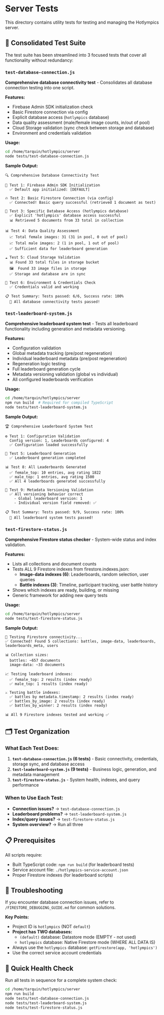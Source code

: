 # Server Tests

This directory contains utility tests for testing and managing the Hotlympics server.

## 🎯 Consolidated Test Suite

The test suite has been streamlined into 3 focused tests that cover all functionality without redundancy:

### `test-database-connection.js`
**Comprehensive database connectivity test** - Consolidates all database connection testing into one script.

**Features:**
- Firebase Admin SDK initialization check
- Basic Firestore connection via config
- Explicit database access (`hotlympics` database)
- Data quality assessment (male/female image counts, in/out of pool)
- Cloud Storage validation (sync check between storage and database)
- Environment and credentials validation

**Usage:**
```bash
cd /home/tarquin/hotlympics/server
node tests/test-database-connection.js
```

**Sample Output:**
```
🔍 Comprehensive Database Connectivity Test

📱 Test 1: Firebase Admin SDK Initialization
  ✅ Default app initialized: [DEFAULT]

🔥 Test 2: Basic Firestore Connection (via config)
  ✅ Connected! Basic query successful (retrieved 1 document as test)

🎯 Test 3: Specific Database Access (hotlympics database)
  ✅ Explicit 'hotlympics' database access successful
  📊 Retrieved 5 documents from 33 total in collection

📊 Test 4: Data Quality Assessment
  📈 Total female images: 31 (31 in pool, 0 out of pool)
  📈 Total male images: 2 (1 in pool, 1 out of pool)
  ✅ Sufficient data for leaderboard generation

☁️ Test 5: Cloud Storage Validation
  📊 Found 33 total files in storage bucket
  🖼️  Found 33 image files in storage
  ✅ Storage and database are in sync

🔑 Test 6: Environment & Credentials Check
  ✅ Credentials valid and working

📋 Test Summary: Tests passed: 6/6, Success rate: 100%
  🎉 All database connectivity tests passed!
```

### `test-leaderboard-system.js`
**Comprehensive leaderboard system test** - Tests all leaderboard functionality including generation and metadata versioning.

**Features:**
- Configuration validation
- Global metadata tracking (pre/post regeneration)
- Individual leaderboard metadata (pre/post regeneration)
- Regeneration logic testing
- Full leaderboard generation cycle
- Metadata versioning validation (global vs individual)
- All configured leaderboards verification

**Usage:**
```bash
cd /home/tarquin/hotlympics/server
npm run build  # Required for compiled TypeScript
node tests/test-leaderboard-system.js
```

**Sample Output:**
```
🏆 Comprehensive Leaderboard System Test

⚙️ Test 1: Configuration Validation
  Config version: 1, Leaderboards configured: 4
  ✅ Configuration loaded successfully

🚀 Test 5: Leaderboard Generation
  ✅ Leaderboard generation completed

📊 Test 8: All Leaderboards Generated
  ✅ female_top: 10 entries, avg rating 1822
  ✅ male_top: 1 entries, avg rating 1500
  ✅ All 4 leaderboards generated successfully

🔢 Test 9: Metadata Versioning Validation
  ✅ All versioning behavior correct
    - Global leaderboard version: 1
    - Individual version field removed: ✅

📋 Test Summary: Tests passed: 9/9, Success rate: 100%
  🎉 All leaderboard system tests passed!
```

### `test-firestore-status.js`
**Comprehensive Firestore status checker** - System-wide status and index validation.

**Features:**
- Lists all collections and document counts
- Tests ALL 9 Firestore indexes from firestore.indexes.json:
  - **Image-data indexes (6)**: Leaderboards, random selection, user queries  
  - **Battle indexes (3)**: Timeline, participant tracking, user battle history
- Shows which indexes are ready, building, or missing
- Generic framework for adding new query tests

**Usage:**
```bash
cd /home/tarquin/hotlympics/server
node tests/test-firestore-status.js
```

**Sample Output:**
```
📡 Testing Firestore connectivity...
✅ Connected! Found 5 collections: battles, image-data, leaderboards, leaderboards_meta, users

📊 Collection sizes:
  battles: ~657 documents
  image-data: ~33 documents

📈 Testing leaderboard indexes:
  ✅ female_top: 2 results (index ready)
  ✅ male_top: 1 results (index ready)

⚔️ Testing battle indexes:
  ✅ battles by metadata.timestamp: 2 results (index ready)
  ✅ battles_by_image: 2 results (index ready)
  ✅ battles_by_winner: 2 results (index ready)

📊 All 9 Firestore indexes tested and working ✅
```

## 🗂️ Test Organization

### What Each Test Does:
1. **`test-database-connection.js` (6 tests)** - Basic connectivity, credentials, storage sync, and database access
2. **`test-leaderboard-system.js` (9 tests)** - Business logic, generation, and metadata management
3. **`test-firestore-status.js`** - System health, indexes, and query performance

### When to Use Each Test:
- **Connection issues?** → `test-database-connection.js`
- **Leaderboard problems?** → `test-leaderboard-system.js`
- **Index/query issues?** → `test-firestore-status.js`
- **System overview?** → Run all three

## 📋 Prerequisites

All scripts require:
- Built TypeScript code: `npm run build` (for leaderboard tests)
- Service account file: `./hotlympics-service-account.json`
- Proper Firestore indexes (for leaderboard scripts)

## 🔧 Troubleshooting

If you encounter database connection issues, refer to `/FIRESTORE_DEBUGGING_GUIDE.md` for common solutions.

**Key Points:**
- Project ID is `hotlympics` (NOT `default`)
- **Project has TWO databases:**
  - `(default)` database: Datastore mode (EMPTY - not used)
  - `hotlympics` database: Native Firestore mode (WHERE ALL DATA IS)
- Always use the `hotlympics` database: `getFirestore(app, 'hotlympics')`
- Use the correct service account credentials

## 🚀 Quick Health Check

Run all tests in sequence for a complete system check:
```bash
cd /home/tarquin/hotlympics/server
npm run build
node tests/test-database-connection.js
node tests/test-leaderboard-system.js  
node tests/test-firestore-status.js
```